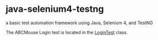 # java-selenium4-testng
a basic test automation framework using Java, Selenium 4, and TestNG

The ABCMouse Login test is located in the [LoginTest](https://github.com/leobooth/java-selenium4-testng/blob/main/src/test/java/com/leobooth/abcMouse/LoginTest.java) class.
